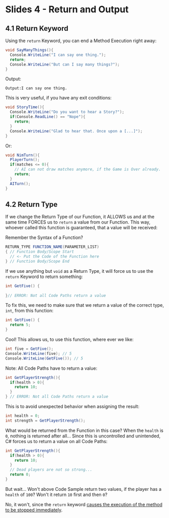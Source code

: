 # Slides 4 - Return and Output
## 4.1 Return Keyword

Using the `return` Keyword, you can end a Method Execution right away:

```cs
void SayManyThings(){
  Console.WriteLine("I can say one thing.");
  return;
  Console.WriteLine("But can I say many things?");
}
```

Output:
```
Output:I can say one thing.
```

This is very useful, if you have any exit conditions:

```cs
void StoryTime(){
  Console.WriteLine("Do you want to hear a Story?");
  if(Console.ReadLine() == "Nope"){
    return;
  }
  Console.WriteLine("Glad to hear that. Once upon a [...]");
}
```

Or:

```cs
void NimTurn(){
  PlayerTurn();
  if(matches <= 0){
    // AI can not draw matches anymore, if the Game is Over already.
    return;
  }
  AITurn();
}
```

## 4.2 Return Type

If we change the Return Type of our Function, it ALLOWS us and at the same time FORCES us to `return` a value from our Function. This way, whoever called this function is guaranteed, that a value will be received:

Remember the Syntax of a Function?
```cs
RETURN_TYPE FUNCTION_NAME(PARAMETER_LIST)
{ // Function Body/Scope Start
  // <- Put the Code of the Function here
} // Function Body/Scope End
```

If we use anything but `void` as a Return Type, it will force us to use the `return` Keyword to return something:

```cs
int GetFive() {
  
}// ERROR: Not all Code Paths return a value
```

To fix this, we need to make sure that we return a value of the correct type, `int`, from this function:

```cs
int GetFive() {
  return 5;
}
```

Cool! This allows us, to use this function, where ever we like:

```cs
int five = GetFive();
Console.WriteLine(five); // 5
Console.WriteLine(GetFive()); // 5
```

Note: All Code Paths have to return a value:

```cs
int GetPlayerStrength(){
  if(health > 0){
    return 10;
  }
} // ERROR: Not all Code Paths return a value
```

This is to avoid unexpected behavior when assigning the result:

```cs
int health = 0;
int strength = GetPlayerStrength();
```

What would be returned from the Function in this case? When the `health` is `0`, nothing is returned after all... Since this is uncontrolled and unintended, C# forces us to return a value on all Code Paths:

```cs
int GetPlayerStrength(){
  if(health > 0){
    return 10;
  }
  // Dead players are not so strong...
  return 0;
}
```

But wait... Won't above Code Sample return two values, if the player has a `health` of `100`? Won't it return `10` first and then `0`?

No, it won't, since the `return` keyword [causes the execution of the method to be stopped immediately](#4-return-keyword).
